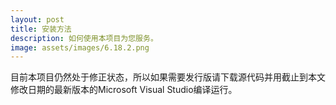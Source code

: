 ```yaml
---
layout: post
title: 安装方法
description: 如何使用本项目为您服务。
image: assets/images/6.18.2.png
---
```


目前本项目仍然处于修正状态，所以如果需要发行版请下载源代码并用截止到本文修改日期的最新版本的Microsoft Visual Studio编译运行。